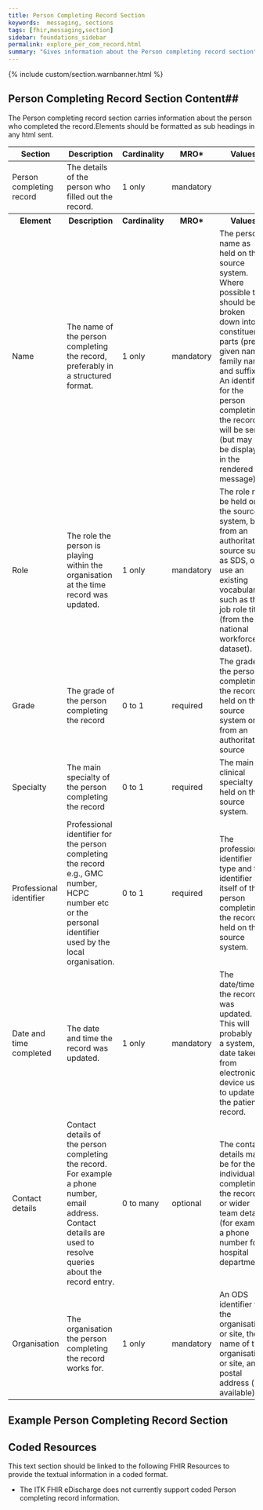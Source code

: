 ```yaml
---
title: Person Completing Record Section
keywords:  messaging, sections
tags: [fhir,messaging,section]
sidebar: foundations_sidebar
permalink: explore_per_com_record.html
summary: "Gives information about the Person completing record section"
---
```


{% include custom/section.warnbanner.html %}

## Person Completing Record Section Content##
The Person completing record section carries information about the person who completed the record.Elements should be formatted as sub headings in any html sent.


<table style="width:100%;max-width: 100%;">
	<thead>
		<tr>
			<th width="18%">Section</th>
			<th width="30%">Description</th>
			<th width="11%">Cardinality</th>
			<th width="11%">MRO*</th>
			<th width="30%">Values</th>
		</tr>
	</thead>
	<tbody>
		<tr>
			<td>Person completing record</td>
			<td>The details of the person who filled out the record.</td>
			<td>1 only</td>
			<td>mandatory</td>
			<td>&nbsp;</td>
		</tr>
		<tr>
			<th>Element</th>
			<th>Description</th>
			<th>Cardinality</th>
			<th>MRO*</th>
			<th>Values</th>
		</tr>
		<tr>
			<td>Name</td>
			<td>The name of the person completing the record, preferably in a structured format.</td>
			<td>1 only</td>
			<td>mandatory</td>
			<td>The person name as held on the source system. Where possible this should be broken down into its constituent parts (prefix, given name, family name, and suffix). An identifier for the person completing the record will be sent (but may not be displayed in the rendered message).</td>
		</tr>
		<tr>
			<td>Role</td>
			<td>The role the person is playing within the organisation at the time record was updated.</td>
			<td>1 only</td>
			<td>mandatory</td>
			<td>The role may be held on the source system, be from an authoritative source such as SDS, or use an existing vocabulary such as the job role title (from the national workforce dataset).</td>
		</tr>
		<tr>
			<td>Grade</td>
			<td>The grade of the person completing the record</td>
			<td>0 to 1</td>
			<td>required</td>
			<td>The grade of the person completing the record held on the source system or from an authoritative source</td>
		</tr>
		<tr>
			<td>Specialty</td>
			<td>The main specialty of the person completing the record</td>
			<td>0 to 1</td>
			<td>required</td>
			<td>The main clinical specialty as held on the source system.</td>
		</tr>
		<tr>
			<td>Professional identifier</td>
			<td>Professional identifier for the person completing the record e.g., GMC number, HCPC number etc or the personal identifier used by the local organisation.</td>
			<td>0 to 1</td>
			<td>required</td>
			<td>The professional identifier type and the identifier itself of the person completing the record held on the source system.</td>
		</tr>
		<tr>
			<td>Date and time completed</td>
			<td>The date and time the record was updated.</td>
			<td>1 only</td>
			<td>mandatory</td>
			<td>The date/time the record was updated. This will probably be a system, date taken from electronic device used to update the patient record.</td>
		</tr>
		<tr>
			<td>Contact details</td>
			<td>Contact details of the person completing the record. For example a phone number, email address. Contact details are used to resolve queries about the record entry.</td>
			<td>0 to many</td>
			<td>optional</td>
			<td>The contact details may be for the individual completing the record, or wider team details (for example a phone number for a hospital department).</td>
		</tr>
		<tr>
			<td>Organisation</td>
			<td>The organisation the person completing the record works for.</td>
			<td>1 only</td>
			<td>mandatory</td>
			<td>An ODS identifier for the organisation or site, the name of the organisation or site, and a postal address (if available).</td>
		</tr>
	</tbody>
</table>

## Example Person Completing Record Section ##

<script src="https://gist.github.com/IOPS-DEV/4eceababbca389067cde4aefd2d61cde.js"></script>

## Coded Resources ##

This text section should be linked to the following FHIR Resources to provide the textual information in a coded format.

- The ITK FHIR eDischarge does not currently support coded Person completing record information.






